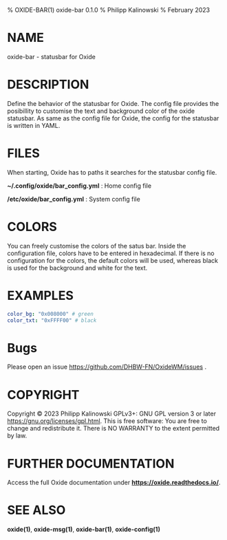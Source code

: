 % OXIDE-BAR(1) oxide-bar 0.1.0
% Philipp Kalinowski
% February 2023

# NAME

oxide-bar - statusbar for Oxide

# DESCRIPTION

Define the behavior of the statusbar for Oxide. The config file provides the posibillity to customise the text and background color of the oxide statusbar.
As same as the config file for Oxide, the config for the statusbar is written in YAML.

# FILES

When starting, Oxide has to paths it searches for the statusbar config file.

**~/.config/oxide/bar_config.yml**
: Home config file

**/etc/oxide/bar_config.yml**
: System config file

# COLORS

You can freely customise the colors of the satus bar. Inside the configuration file, colors have to be entered in hexadecimal.
If there is no configuration for the colors, the default colors will be used, whereas black is used for the background and white for the text.

# EXAMPLES

```yaml
color_bg: "0x008000" # green
color_txt: "0xFFFF00" # black
```

# Bugs

Please open an issue <https://github.com/DHBW-FN/OxideWM/issues> .

# COPYRIGHT

Copyright © 2023 Philipp Kalinowski GPLv3+\: GNU GPL version 3 or later <https://gnu.org/licenses/gpl.html>.
This is free software: You are free to change and redistribute it. There is NO WARRANTY to the extent permitted by law.

# FURTHER DOCUMENTATION

Access the full Oxide documentation under **https://oxide.readthedocs.io/**.

# SEE ALSO

**oxide(1)**, **oxide-msg(1)**, **oxide-bar(1)**, **oxide-config(1)**
